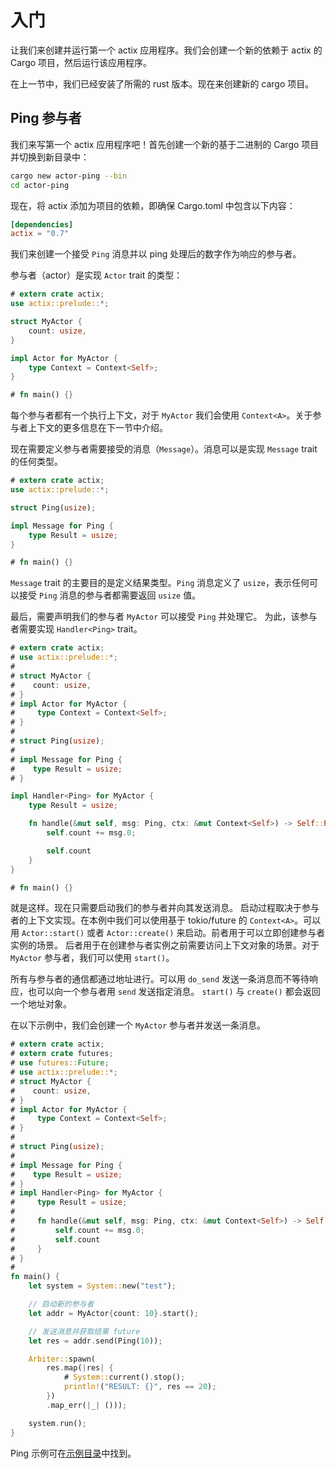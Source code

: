 # 入门

让我们来创建并运行第一个 actix 应用程序。我们会创建一个新的依赖于 actix 的 Cargo
项目，然后运行该应用程序。

在上一节中，我们已经安装了所需的 rust 版本。现在来创建新的 cargo 项目。

## Ping 参与者

我们来写第一个 actix 应用程序吧！首先创建一个新的基于二进制的
Cargo 项目并切换到新目录中：

```bash
cargo new actor-ping --bin
cd actor-ping
```

现在，将 actix 添加为项目的依赖，即确保 Cargo.toml
中包含以下内容：

```toml
[dependencies]
actix = "0.7"
```

我们来创建一个接受 `Ping` 消息并以 ping 处理后的数字作为响应的参与者。

参与者（actor）是实现 `Actor` trait 的类型：

```rust
# extern crate actix;
use actix::prelude::*;

struct MyActor {
    count: usize,
}

impl Actor for MyActor {
    type Context = Context<Self>;
}

# fn main() {}
```

每个参与者都有一个执行上下文，对于 `MyActor` 我们会使用 `Context<A>`。关于<!--
-->参与者上下文的更多信息在下一节中介绍。

现在需要定义参与者需要接受的消息（`Message`）。消息可以是实现
`Message` trait 的任何类型。

```rust
# extern crate actix;
use actix::prelude::*;

struct Ping(usize);

impl Message for Ping {
    type Result = usize;
}

# fn main() {}
```

`Message` trait 的主要目的是定义结果类型。`Ping` 消息定义了
`usize`，表示任何可以接受 `Ping` 消息的参与者都需要<!--
-->返回 `usize` 值。

最后，需要声明我们的参与者 `MyActor` 可以接受 `Ping` 并处理它。
为此，该参与者需要实现 `Handler<Ping>` trait。

```rust
# extern crate actix;
# use actix::prelude::*;
#
# struct MyActor {
#    count: usize,
# }
# impl Actor for MyActor {
#     type Context = Context<Self>;
# }
#
# struct Ping(usize);
#
# impl Message for Ping {
#    type Result = usize;
# }

impl Handler<Ping> for MyActor {
    type Result = usize;

    fn handle(&mut self, msg: Ping, ctx: &mut Context<Self>) -> Self::Result {
        self.count += msg.0;

        self.count
    }
}

# fn main() {}
```

就是这样。现在只需要启动我们的参与者并向其发送消息。
启动过程取决于参与者的上下文实现。在本例中我们可以使用<!--
-->基于 tokio/future 的 `Context<A>`。可以用 `Actor::start()`
或者 `Actor::create()` 来启动。前者用于可以立即创建参与者实例的场景。
后者用于在创建参与者实例之前需要访问上下文对象的场景<!--
-->。对于 `MyActor` 参与者，我们可以使用 `start()`。

所有与参与者的通信都通过地址进行。可以用 `do_send` 发送一条消息<!--
-->而不等待响应，也可以向一个参与者用 `send` 发送指定消息。
`start()` 与 `create()` 都会返回一个地址对象。

在以下示例中，我们会创建一个 `MyActor` 参与者并发送一条消息。

```rust
# extern crate actix;
# extern crate futures;
# use futures::Future;
# use actix::prelude::*;
# struct MyActor {
#    count: usize,
# }
# impl Actor for MyActor {
#     type Context = Context<Self>;
# }
#
# struct Ping(usize);
#
# impl Message for Ping {
#    type Result = usize;
# }
# impl Handler<Ping> for MyActor {
#     type Result = usize;
#
#     fn handle(&mut self, msg: Ping, ctx: &mut Context<Self>) -> Self::Result {
#         self.count += msg.0;
#         self.count
#     }
# }
#
fn main() {
    let system = System::new("test");

    // 启动新的参与者
    let addr = MyActor{count: 10}.start();

    // 发送消息并获取结果 future
    let res = addr.send(Ping(10));

    Arbiter::spawn(
        res.map(|res| {
            # System::current().stop();
            println!("RESULT: {}", res == 20);
        })
        .map_err(|_| ()));

    system.run();
}
```

Ping 示例可在[示例目录](https://github.com/actix/actix/tree/master/examples/)中找到。
